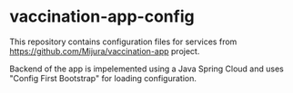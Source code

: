 # vaccination-app-config

This repository contains configuration files for services from https://github.com/Mijura/vaccination-app project.

Backend of the app is impelemented using a Java Spring Cloud and uses "Config First Bootstrap" for loading configuration.
